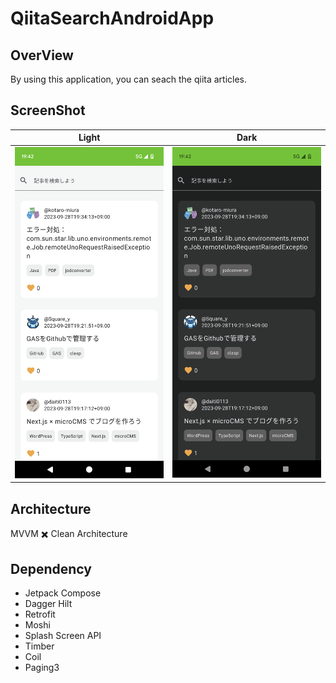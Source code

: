 # QiitaSearchAndroidApp

## OverView
By using this application, you can seach the qiita articles.

## ScreenShot
| Light | Dark |
| :--: | :--: |
| <img width=300 src="./screenshot/spcreenshot_light_theme.png" /> | <img width=300 src="./screenshot/spcreenshot_dark_theme.png" /> |

## Architecture
MVVM ✖️ Clean Architecture

## Dependency
- Jetpack Compose
- Dagger Hilt
- Retrofit
- Moshi
- Splash Screen API
- Timber
- Coil
- Paging3
